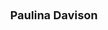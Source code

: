 ---
layout: page
title: <font size =4 >  Paulina Davison </font>
description: 2018, ASU
img: assets/img/members/paulina.jpg
importance: 1
category: Undergraduate Students Alumni
---